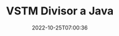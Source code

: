 ---
############################# Static ############################
layout: "auto-gen-merger"
date: 2022-10-25T07:00:36
draft: false
otherformats: epub html mht mhtml odp ods odt one otp ott pdf pps ppsx ppt pptx rtf

############################# Head ############################
head_title: "Dividiu VSTM en diversos fitxers a Java"
head_description: "Dividiu un únic fitxer VSTM en diversos fitxers segons els números de pàgina, els intervals de pàgina i les pàgines parells o senars mitjançant l'API de fusió de documents."

############################# Header ############################
title: "VSTM Divisor a Java"
description: "Dividiu VSTM amb unes quantes línies de codi Java."
bg_image: "https://cms.admin.containerize.com/templates/aspose/App_Themes/V3/images/bg/header1.png"
bg_overlay: false
button:
    enable: true
    icon: "fas fa-arrow-down"
    label: "Baixeu la prova gratuïta"
    link: "https://downloads.groupdocs.com/merger/java"

############################# SubMenu ############################
submenu:
    enable: true

    left:
        img_alt: "GroupDocs.Merger for Java"
        image: "https://cms.admin.containerize.com/templates/groupdocs/images/product-logos/90x90-noborder/groupdocs-merger-java.png"
        product: "GroupDocs.Merger"
        platform: "Java"

    middle:
        button:

            # button loop
            - link: "https://apireference.groupdocs.com/merger/java"
              text: "Referència de l'API"

            # button loop
            - link: "https://github.com/groupdocs-merger"
              text: "Exemples de codi"

            # button loop
            - link: "https://products.groupdocs.app/merger/family"
              text: "Demostracions en directe"

            # button loop
            - link: "https://purchase.groupdocs.com/pricing/merger/java"
              text: "Preus"

    right:
        link_download: "https://downloads.groupdocs.com/merger"
        link_learn: "https://docs.groupdocs.com/merger/java"
        link_buy: "https://purchase.groupdocs.com"

############################# About ############################
about:
    enable: true
    title: "Sobre l'API GroupDocs.Merger for Java"
    content: |
        La biblioteca [GroupDocs.Merger for Java](/ca/merger/java/) ofereix una solució senzilla per combinar i dividir de manera segura entre una àmplia gamma de formats de documents, com ara PDF, Microsoft Office (Word, Excel, PowerPoint, OneNote), OpenDocument, HTML, imatges i molts altres dins de les aplicacions Java. Afegint només unes poques línies del codi, realitzeu diverses operacions de documents com ara moure, eliminar, girar, intercanviar, extreure o canviar l'orientació de les pàgines dins dels documents. L'API de fusió de documents també admet la previsualització de les pàgines del document com a imatge per analitzar l'estructura del document, el format i el contingut de la pàgina.
        
        L'API GroupDocs.Merger és una opció correcta per a solucions corporatives que necessiten funcions de divisió de fitxers. Aquestes API tenen una bona compatibilitat amb tots els sistemes operatius i plataformes principals, inclòs J2SE 7.0 (1.7), J2SE 8.0 (1.8), Java 10.

############################# Steps ############################
steps:
    enable: true
    title_left: "Dividiu el fitxer VSTM per pàgines a Java"
    content_left: |
        [GroupDocs.Merger for Java](/ca/merger/java/) facilita als desenvolupadors de Java dividir un únic fitxer VSTM en diversos fitxers resultants mitjançant la implementació d'un uns quants passos fàcils.
        
        * Inicialitzeu **SplitOptions** amb el format de ruta dels fitxers de sortida.
        * Creeu una nova instància de **Merger** i passeu la ruta del document font com a paràmetre de constructor.
        * Truqueu a **split** i passeu l'objecte **SplitOptions** per desar els documents resultants.

    title_right: "Requisits del sistema"
    content_right: |
        Les API de GroupDocs.Merger for Java són compatibles amb totes les plataformes i sistemes operatius principals. Abans d'executar el codi següent, assegureu-vos que teniu els següents requisits previs instal·lats al vostre sistema.

        * Sistemes operatius: Microsoft Windows, Linux, MacOS
        * Entorns de desenvolupament: NetBeans, IntelliJ IDEA, Eclipse
        * Marcs: J2SE 7.0 (1.7), J2SE 8.0 (1.8), Java 10
        * Baixeu la darrera versió de GroupDocs.Merger for Java de [Maven](https://repository.groupdocs.com/webapp/#/artifacts/browse/tree/General/repo/com/groupdocs/groupdocs-merger)
         
    code: |
     {{% merger/additional-styles %}}
     {{< merger/code-merger title="Com dividir el fitxer VSTM mitjançant el codi d'exemple Java">}}

        ```java    
        // Dividiu el fitxer VSTM mitjançant l'API de GroupDocs.Merger per a Java
        String filePath = "input.vstm";
        String filePathOut = "output.vstm";
        
        // Inicialitzeu la classe SplitOptions amb el format de ruta dels fitxers de sortida
        SplitOptions splitOptions = new SplitOptions(filePathOut, new int[] { 3, 6, 8 });

        // Instanciï Merger amb el document d'entrada VSTM
        Merger merger = new Merger(filePath);

        // Truqueu al mètode split i passeu l'objecte SplitOptions per desar els documents resultants
        merger.split(splitOptions);
        ```
     {{< /merger/code-merger >}}

############################# Demos ############################
demos:
    enable: true
    title: "Demostracions en directe: divideix el fitxer VSTM en línia"
    content: |
       Dividiu el fitxer VSTM ara mateix visitant el lloc web [GroupDocs.Merger Live Demos](https://products.groupdocs.app/splitter/vstm).
       La demostració en directe té els següents avantatges.
        
############################# About Formats ############################
about_formats:
    enable: true

############################# More Formats ############################
more_formats:
    enable: true
    title: "Fitxer dividit d'altres formats"
    content: |
        Java documenta l'API de fusió i divisió per a formats de fitxer i imatges. Dividiu alguns dels formats de fitxer populars tal com s'indica a continuació.

############################# Back to top ###############################
back_to_top:
    enable: true
---